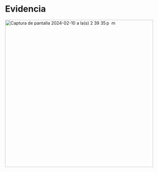 # Evidencia 

<img width="485" alt="Captura de pantalla 2024-02-10 a la(s) 2 39 35 p  m" src="https://github.com/Wilson8jsn/tamagui-expo-main/assets/115800617/fd68a4b8-c75a-4ec8-b3c1-3138ebc53612">
